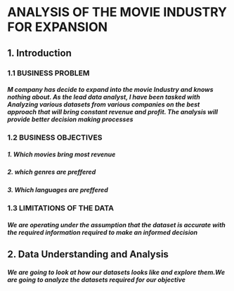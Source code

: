 # ANALYSIS OF THE MOVIE INDUSTRY FOR EXPANSION
## 1. Introduction
### 1.1 BUSINESS PROBLEM
##### M company has decide to expand into the movie Industry and knows nothing about. As the lead data analyst, I have been tasked with Analyzing various datasets from various companies on the best approach that will bring constant revenue and profit. The analysis will provide better decision making processes
### 1.2 BUSINESS OBJECTIVES
##### 1. Which movies bring most revenue
##### 2. which genres are preffered
##### 3. Which languages are preffered
### 1.3 LIMITATIONS OF THE DATA
##### We are operating under the assumption that the dataset is accurate with the required information required to make an informed decision
## 2. Data Understanding and Analysis
##### We are going to look at how our datasets looks like and explore them.We are going to analyze the datasets required for our objective
